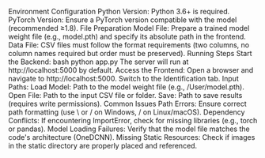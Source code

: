 Environment Configuration
Python Version: Python 3.6+ is required.
PyTorch Version: Ensure a PyTorch version compatible with the model (recommended ≥1.8).
File Preparation
Model File: Prepare a trained model weight file (e.g., model.pth) and specify its absolute path in the frontend.
Data File: CSV files must follow the format requirements (two columns, no column names required but order must be preserved).
Running Steps
Start the Backend:
bash
python app.py
The server will run at http://localhost:5000 by default.
Access the Frontend:
Open a browser and navigate to http://localhost:5000.
Switch to the Identification tab.
Input Paths:
Load Model: Path to the model weight file (e.g., /User/model.pth).
Open File: Path to the input CSV file or folder.
Save: Path to save results (requires write permissions).
Common Issues
Path Errors:
Ensure correct path formatting (use \\ or / on Windows, / on Linux/macOS).
Dependency Conflicts:
If encountering ImportError, check for missing libraries (e.g., torch or pandas).
Model Loading Failures:
Verify that the model file matches the code's architecture (OneDCNN).
Missing Static Resources:
Check if images in the static directory are properly placed and referenced.
